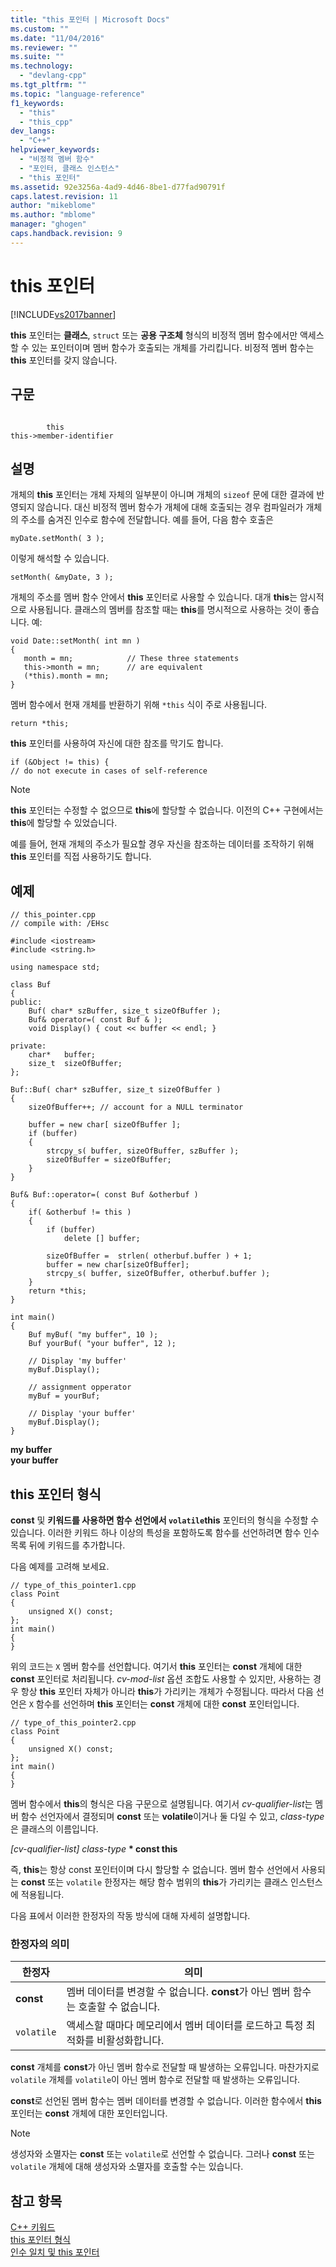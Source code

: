 ```yaml
---
title: "this 포인터 | Microsoft Docs"
ms.custom: ""
ms.date: "11/04/2016"
ms.reviewer: ""
ms.suite: ""
ms.technology: 
  - "devlang-cpp"
ms.tgt_pltfrm: ""
ms.topic: "language-reference"
f1_keywords: 
  - "this"
  - "this_cpp"
dev_langs: 
  - "C++"
helpviewer_keywords: 
  - "비정적 멤버 함수"
  - "포인터, 클래스 인스턴스"
  - "this 포인터"
ms.assetid: 92e3256a-4ad9-4d46-8be1-d77fad90791f
caps.latest.revision: 11
author: "mikeblome"
ms.author: "mblome"
manager: "ghogen"
caps.handback.revision: 9
---
```

# this 포인터
[!INCLUDE[vs2017banner](../assembler/inline/includes/vs2017banner.md)]

**this** 포인터는 **클래스**, `struct` 또는 **공용 구조체** 형식의 비정적 멤버 함수에서만 액세스할 수 있는 포인터이며  멤버 함수가 호출되는 개체를 가리킵니다.  비정적 멤버 함수는 **this** 포인터를 갖지 않습니다.  
  
## 구문  
  
```  
  
        this   
this->member-identifier  
```  
  
## 설명  
 개체의 **this** 포인터는 개체 자체의 일부분이 아니며 개체의 `sizeof` 문에 대한 결과에 반영되지 않습니다.  대신 비정적 멤버 함수가 개체에 대해 호출되는 경우 컴파일러가 개체의 주소를 숨겨진 인수로 함수에 전달합니다.  예를 들어, 다음 함수 호출은  
  
```  
myDate.setMonth( 3 );  
```  
  
 이렇게 해석할 수 있습니다.  
  
```  
setMonth( &myDate, 3 );  
```  
  
 개체의 주소를 멤버 함수 안에서 **this** 포인터로 사용할 수 있습니다.  대개 **this**는 암시적으로 사용됩니다.  클래스의 멤버를 참조할 때는 **this**를 명시적으로 사용하는 것이 좋습니다.  예:  
  
```  
void Date::setMonth( int mn )  
{  
   month = mn;            // These three statements  
   this->month = mn;      // are equivalent  
   (*this).month = mn;  
}  
```  
  
 멤버 함수에서 현재 개체를 반환하기 위해 `*this` 식이 주로 사용됩니다.  
  
```  
return *this;  
```  
  
 **this** 포인터를 사용하여 자신에 대한 참조를 막기도 합니다.  
  
```  
if (&Object != this) {  
// do not execute in cases of self-reference  
```  
  
> [!NOTE]
>  **this** 포인터는 수정할 수 없으므로 **this**에 할당할 수 없습니다.  이전의 C\+\+ 구현에서는 **this**에 할당할 수 있었습니다.  
  
 예를 들어, 현재 개체의 주소가 필요할 경우 자신을 참조하는 데이터를 조작하기 위해 **this** 포인터를 직접 사용하기도 합니다.  
  
## 예제  
  
```  
// this_pointer.cpp  
// compile with: /EHsc  
  
#include <iostream>  
#include <string.h>  
  
using namespace std;  
  
class Buf   
{  
public:  
    Buf( char* szBuffer, size_t sizeOfBuffer );  
    Buf& operator=( const Buf & );  
    void Display() { cout << buffer << endl; }  
  
private:  
    char*   buffer;  
    size_t  sizeOfBuffer;  
};  
  
Buf::Buf( char* szBuffer, size_t sizeOfBuffer )  
{  
    sizeOfBuffer++; // account for a NULL terminator  
  
    buffer = new char[ sizeOfBuffer ];  
    if (buffer)  
    {  
        strcpy_s( buffer, sizeOfBuffer, szBuffer );  
        sizeOfBuffer = sizeOfBuffer;  
    }  
}  
  
Buf& Buf::operator=( const Buf &otherbuf )   
{  
    if( &otherbuf != this )   
    {  
        if (buffer)  
            delete [] buffer;  
  
        sizeOfBuffer =  strlen( otherbuf.buffer ) + 1;   
        buffer = new char[sizeOfBuffer];  
        strcpy_s( buffer, sizeOfBuffer, otherbuf.buffer );  
    }  
    return *this;  
}  
  
int main()  
{  
    Buf myBuf( "my buffer", 10 );  
    Buf yourBuf( "your buffer", 12 );  
  
    // Display 'my buffer'  
    myBuf.Display();  
  
    // assignment opperator  
    myBuf = yourBuf;  
  
    // Display 'your buffer'  
    myBuf.Display();  
}  
```  
  
  **my buffer**  
**your buffer**   
## this 포인터 형식  
 **const** 및  **키워드를 사용하면 함수 선언에서 `volatile`this** 포인터의 형식을 수정할 수 있습니다.  이러한 키워드 하나 이상의 특성을 포함하도록 함수를 선언하려면 함수 인수 목록 뒤에 키워드를 추가합니다.  
  
 다음 예제를 고려해 보세요.  
  
```  
// type_of_this_pointer1.cpp  
class Point  
{  
    unsigned X() const;  
};  
int main()  
{  
}  
```  
  
 위의 코드는 `X` 멤버 함수를 선언합니다. 여기서 **this** 포인터는 **const** 개체에 대한 **const** 포인터로 처리됩니다.  *cv\-mod\-list* 옵션 조합도 사용할 수 있지만, 사용하는 경우 항상 **this** 포인터 자체가 아니라 **this**가 가리키는 개체가 수정됩니다.  따라서 다음 선언은 `X` 함수를 선언하며 **this** 포인터는 **const** 개체에 대한 **const** 포인터입니다.  
  
```  
// type_of_this_pointer2.cpp  
class Point  
{  
    unsigned X() const;  
};  
int main()  
{  
}  
```  
  
 멤버 함수에서 **this**의 형식은 다음 구문으로 설명됩니다. 여기서 *cv\-qualifier\-list*는 멤버 함수 선언자에서 결정되며 **const** 또는 **volatile**이거나 둘 다일 수 있고, *class\-type*은 클래스의 이름입니다.  
  
 *\[cv\-qualifier\-list\] class\-type*  **\* const this**  
  
 즉, **this**는 항상 const 포인터이며 다시 할당할 수 없습니다.  멤버 함수 선언에서 사용되는 **const** 또는 `volatile` 한정자는 해당 함수 범위의 **this**가 가리키는 클래스 인스턴스에 적용됩니다.  
  
 다음 표에서 이러한 한정자의 작동 방식에 대해 자세히 설명합니다.  
  
### 한정자의 의미  
  
|한정자|의미|  
|---------|--------|  
|**const**|멤버 데이터를 변경할 수 없습니다. **const**가 아닌 멤버 함수는 호출할 수 없습니다.|  
|`volatile`|액세스할 때마다 메모리에서 멤버 데이터를 로드하고 특정 최적화를 비활성화합니다.|  
  
 **const** 개체를 **const**가 아닌 멤버 함수로 전달할 때 발생하는 오류입니다.  마찬가지로 `volatile` 개체를 `volatile`이 아닌 멤버 함수로 전달할 때 발생하는 오류입니다.  
  
 **const**로 선언된 멤버 함수는 멤버 데이터를 변경할 수 없습니다. 이러한 함수에서 **this** 포인터는 **const** 개체에 대한 포인터입니다.  
  
> [!NOTE]
>  생성자와 소멸자는 **const** 또는 `volatile`로 선언할 수 없습니다.  그러나 **const** 또는 `volatile` 개체에 대해 생성자와 소멸자를 호출할 수는 있습니다.  
  
## 참고 항목  
 [C\+\+ 키워드](../cpp/keywords-cpp.md)   
 [this 포인터 형식](../misc/type-of-this-pointer.md)   
 [인수 일치 및 this 포인터](../misc/argument-matching-and-the-this-pointer.md)